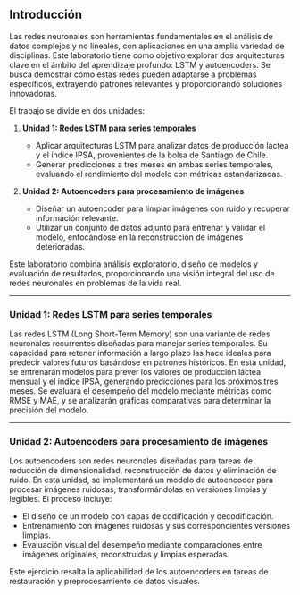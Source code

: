## Introducción

Las redes neuronales son herramientas fundamentales en el análisis de datos complejos y no lineales, con aplicaciones en una amplia variedad de disciplinas. Este laboratorio tiene como objetivo explorar dos arquitecturas clave en el ámbito del aprendizaje profundo: LSTM y autoencoders. Se busca demostrar cómo estas redes pueden adaptarse a problemas específicos, extrayendo patrones relevantes y proporcionando soluciones innovadoras.

El trabajo se divide en dos unidades:

1. **Unidad 1: Redes LSTM para series temporales**  
   - Aplicar arquitecturas LSTM para analizar datos de producción láctea y el índice IPSA, provenientes de la bolsa de Santiago de Chile.  
   - Generar predicciones a tres meses en ambas series temporales, evaluando el rendimiento del modelo con métricas estandarizadas.  

2. **Unidad 2: Autoencoders para procesamiento de imágenes**  
   - Diseñar un autoencoder para limpiar imágenes con ruido y recuperar información relevante.  
   - Utilizar un conjunto de datos adjunto para entrenar y validar el modelo, enfocándose en la reconstrucción de imágenes deterioradas.  

Este laboratorio combina análisis exploratorio, diseño de modelos y evaluación de resultados, proporcionando una visión integral del uso de redes neuronales en problemas de la vida real.

---

### Unidad 1: Redes LSTM para series temporales

Las redes LSTM (Long Short-Term Memory) son una variante de redes neuronales recurrentes diseñadas para manejar series temporales. Su capacidad para retener información a largo plazo las hace ideales para predecir valores futuros basándose en patrones históricos. En esta unidad, se entrenarán modelos para prever los valores de producción láctea mensual y el índice IPSA, generando predicciones para los próximos tres meses. Se evaluará el desempeño del modelo mediante métricas como RMSE y MAE, y se analizarán gráficas comparativas para determinar la precisión del modelo.

---

### Unidad 2: Autoencoders para procesamiento de imágenes

Los autoencoders son redes neuronales diseñadas para tareas de reducción de dimensionalidad, reconstrucción de datos y eliminación de ruido. En esta unidad, se implementará un modelo de autoencoder para procesar imágenes ruidosas, transformándolas en versiones limpias y legibles. El proceso incluye:  

- El diseño de un modelo con capas de codificación y decodificación.  
- Entrenamiento con imágenes ruidosas y sus correspondientes versiones limpias.  
- Evaluación visual del desempeño mediante comparaciones entre imágenes originales, reconstruidas y limpias esperadas.  

Este ejercicio resalta la aplicabilidad de los autoencoders en tareas de restauración y preprocesamiento de datos visuales.


